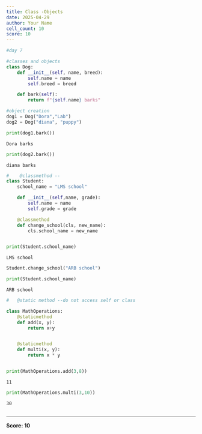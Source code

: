 ```yaml
---
title: Class -Objects
date: 2025-04-29
author: Your Name
cell_count: 10
score: 10
---
```


```python
#day 7
```


```python
#classes and objects
class Dog:
    def __init__(self, name, breed):
        self.name = name
        self.breed = breed

    def bark(self):
        return f"{self.name} barks"

#object creation
dog1 = Dog("Dora","Lab")
dog2 = Dog("diana", "puppy")
```


```python
print(dog1.bark())
```

    Dora barks



```python
print(dog2.bark())
```

    diana barks



```python
#    @classmethod -- 
class Student:
    school_name = "LMS school"

    def __init__(self,name, grade):
        self.name = name
        self.grade = grade

    @classmethod
    def change_school(cls, new_name):
        cls.school_name = new_name


print(Student.school_name)
```

    LMS school



```python
Student.change_school("ARB school")
```


```python
print(Student.school_name)
```

    ARB school



```python
#   @static method --do not access self or class

class MathOperations:
    @staticmethod
    def add(x, y):
        return x+y


    @staticmethod
    def multi(x, y):
        return x * y


print(MathOperations.add(3,8))

```

    11



```python
print(MathOperations.multi(3,10))
```

    30



```python

```


---
**Score: 10**